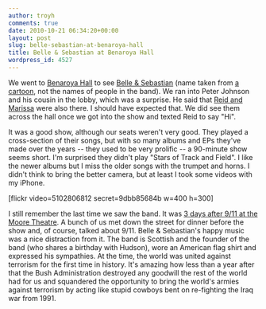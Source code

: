```yaml
---
author: troyh
comments: true
date: 2010-10-21 06:34:20+00:00
layout: post
slug: belle-sebastian-at-benaroya-hall
title: Belle & Sebastian at Benaroya Hall
wordpress_id: 4527
---
```


We went to [Benaroya Hall](http://www.seattlesymphony.org/benaroya/) to see [Belle & Sebastian](http://www.belleandsebastian.com/home.php) (name taken from [a cartoon](http://en.wikipedia.org/wiki/Belle_and_Sebastian_(TV_series)), not the names of people in the band). We ran into Peter Johnson and his cousin in the lobby, which was a surprise. He said that [Reid and Marissa](http://troyandgay.com/blog/2010/05/15/reid-marissas-wedding/) were also there. I should have expected that. We did see them across the hall once we got into the show and texted Reid to say "Hi".

It was a good show, although our seats weren't very good. They played a cross-section of their songs, but with so many albums and EPs they've made over the years -- they used to be very prolific -- a 90-minute show seems short. I'm surprised they didn't play "Stars of Track and Field". I like the newer albums but I miss the older songs with the trumpet and horns. I didn't think to bring the better camera, but at least I took some videos with my iPhone.

[flickr video=5102806812 secret=9dbb85684b w=400 h=300]

<!-- more -->

I still remember the last time we saw the band. It was [3 days after 9/11 at the Moore Theatre](http://www.belleandsebastian.com/tour.php?view=event&event=62). A bunch of us met down the street for dinner before the show and, of course, talked about 9/11. Belle & Sebastian's happy music was a nice distraction from it. The band is Scottish and the founder of the band (who shares a birthday with Hudson), wore an American flag shirt and expressed his sympathies. At the time, the world was united against terrorism for the first time in history. It's amazing how less than a year after that the Bush Administration destroyed any goodwill the rest of the world had for us and squandered the opportunity to bring the world's armies against terrorism by acting like stupid cowboys bent on re-fighting the Iraq war from 1991.
